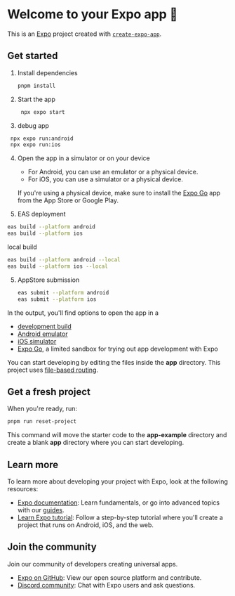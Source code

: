 # Welcome to your Expo app 👋

This is an [Expo](https://expo.dev) project created with [`create-expo-app`](https://www.npmjs.com/package/create-expo-app).

## Get started

1. Install dependencies

   ```bash
   pnpm install
   ```

2. Start the app

   ```bash
    npx expo start
   ```

3. debug app
  ```bash
   npx expo run:android
   npx expo run:ios
  ```
4. Open the app in a simulator or on your device

   - For Android, you can use an emulator or a physical device.
   - For iOS, you can use a simulator or a physical device.

   If you're using a physical device, make sure to install the [Expo Go](https://expo.dev/go) app from the App Store or Google Play.
 
 5. EAS deployment
   ```bash
   eas build --platform android
   eas build --platform ios
   ```

   local build
   ```bash
   eas build --platform android --local
   eas build --platform ios --local
   ```
5. AppStore submission
   ```bash
   eas submit --platform android
   eas submit --platform ios
   ```

In the output, you'll find options to open the app in a

- [development build](https://docs.expo.dev/develop/development-builds/introduction/)
- [Android emulator](https://docs.expo.dev/workflow/android-studio-emulator/)
- [iOS simulator](https://docs.expo.dev/workflow/ios-simulator/)
- [Expo Go](https://expo.dev/go), a limited sandbox for trying out app development with Expo

You can start developing by editing the files inside the **app** directory. This project uses [file-based routing](https://docs.expo.dev/router/introduction).

## Get a fresh project

When you're ready, run:

```bash
pnpm run reset-project
```

This command will move the starter code to the **app-example** directory and create a blank **app** directory where you can start developing.

## Learn more

To learn more about developing your project with Expo, look at the following resources:

- [Expo documentation](https://docs.expo.dev/): Learn fundamentals, or go into advanced topics with our [guides](https://docs.expo.dev/guides).
- [Learn Expo tutorial](https://docs.expo.dev/tutorial/introduction/): Follow a step-by-step tutorial where you'll create a project that runs on Android, iOS, and the web.

## Join the community

Join our community of developers creating universal apps.

- [Expo on GitHub](https://github.com/expo/expo): View our open source platform and contribute.
- [Discord community](https://chat.expo.dev): Chat with Expo users and ask questions.
